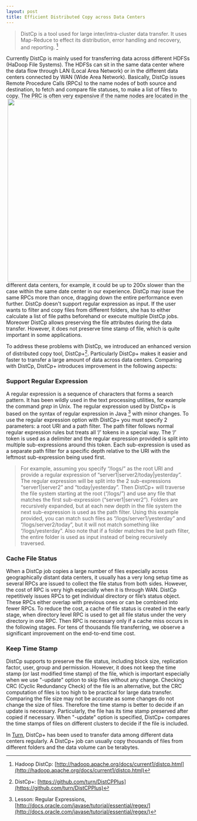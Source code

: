 ```yaml
---
layout: post
title: Efficient Distributed Copy across Data Centers
---
```


> DistCp is a tool used for large inter/intra-cluster data transfer. It uses Map-Reduce to effect its distribution, error handling and recovery, and reporting. [^1]

Currently DistCp is mainly used for transferring data across different HDFSs (HaDoop File Systems). The HDFSs can sit in the same data center where the data flow through LAN (Local Area Network) or in the different data centers connected by WAN (Wide Area Network). Basically, DistCp issues Remote Procedure Calls (RPCs) to the name nodes of both source and destination, to fetch and compare file statuses, to make a list of files to copy. <img style="float: right" src="http://thinkingscale.com/public/hadoop-mirror.png" width="500x"/> The PRC is often very expensive if the name nodes are located in the different data centers, for example, it could be up to 200x slower than the case within the same date center in our experience. DistCp may issue the same RPCs more than once, dragging down the entire performance even further. DistCp doesn't support regular expression as input. If the user wants to filter and copy files from different folders, she has to either calculate a list of file paths beforehand or execute multiple DistCp jobs. Moreover DistCp allows preserving the file attributes during the data transfer. However, it does not preserve time stamp of file, which is quite important in some applications.  


To address these problems with DistCp, we introduced an enhanced version of distributed copy tool, DistCp+[^3]. Particularly DistCp+ makes it easier and faster to transfer a large amount of data across data centers. Comparing with DistCp, DistCp+ introduces improvement in the following aspects:

### Support Regular Expression

<!--More flexibility: the regular expression is allowed as the input, enabling filtering and transferring files from different source folders in one job;-->

A regular expression is a sequence of characters that forms a search pattern. It has been wildly used in the text processing utilities, for example the command *grep* in Unix. The regular expression used by DistCp+ is based on the syntax of regular expression in Java [^2] with minor changes. To use the regular expression option with DistCp+ you must specify 2 parameters: a root URI and a path filter. The path filter follows normal regular expression rules but treats all ‘/’ tokens in a special way. The ‘/’ token is used as a delimiter and the regular expression provided is split into multiple sub-expressions around this token. Each sub-expression is used as a separate path filter for a specific depth relative to the URI with the leftmost sub-expression being used first.
 
> For example, assuming you specify “/logs/” as the root URI and provide a regular expression of “server1\|server2/today\|yesterday”. The regular expression will be split into the 2 sub-expressions “server1\|server2” and “today\|yesterday”. Then DistCp+ will traverse the file system starting at the root (“/logs/”) and use any file that matches the first sub-expression (“server1\|server2”). Folders are recursively expanded, but at each new depth in the file system the next sub-expression is used as the path filter. Using this example provided, you can match such files as “/logs/server1/yesterday” and “/logs/server2/today”, but it will not match something like “/logs/yesterday”. Also note that if a folder matches the last path filter, the entire folder is used as input instead of being recursively traversed.

### Cache File Status

<!--2. Better scalability: the caching is exploited to minimize the number of RPCs for comparing data between HDFs;-->

When a DistCp job copies a large number of files especially across geographically distant data centers, it usually has a very long setup time as several RPCs are issued to collect the file status from both sides.  However, the cost of RPC is very high especially when it is through WAN. DistCp repetitively issues RPCs to get individual directory or file’s status object. These RPCs either overlap with previous ones or can be combined into fewer RPCs. To reduce the  cost, a cache of file status is created in the early stage, when directory level RPC is used to get all file status under the very directory in one RPC. Then RPC is necessary only if a cache miss occurs in the following stages. For tens of thousands file transferring, we observe a significant improvement on the end-to-end time cost. 

### Keep Time Stamp

<!--3. Preserve the temporal property: the time stamp of file to transfer can be preserved.-->

DistCp supports to preserve the file status, including block size, replication factor, user, group and permission. However, it does not keep the time stamp (or last modified time stamp) of the file, which is important especially when we use "-update" option to skip files without any change. Checking CRC (Cyclic Redundancy Check) of the file is an alternative, but the CRC computation of files is too high to be practical for large data transfer. Comparing the file size may not be accurate as some changes do not change the size of files. Therefore the time stamp is better to decide if an update is necessary. Particularly, the file has its time stamp preserved after copied if necessary. When "-update" option is specified, DistCp+ compares the time stamps of files on different clusters to decide if the file is included.


In [Turn](http://www.turn.com), DistCp+ has been used to transfer data among different data centers regularly. A DistCp+ job can usually copy thousands of files from different folders and the data volume can be terabytes.


[^1]: Hadoop DistCp: [http://hadoop.apache.org/docs/current1/distcp.html](http://hadoop.apache.org/docs/current1/distcp.html)

[^2]: Lesson: Regular Expressions, [http://docs.oracle.com/javase/tutorial/essential/regex/](http://docs.oracle.com/javase/tutorial/essential/regex/) 

[^3]: DistCp+: [https://github.com/turn/DistCPPlus](https://github.com/turn/DistCPPlus)
